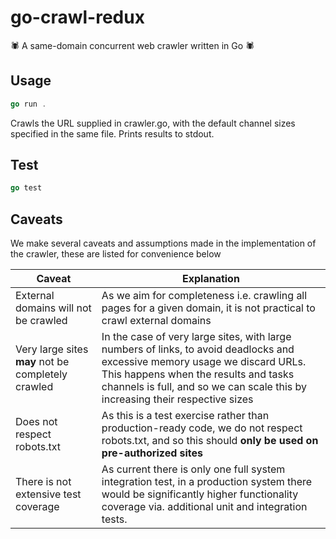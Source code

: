 # go-crawl-redux
🕷️ A same-domain concurrent web crawler written in Go 🕷️

## Usage
```go
go run .
```
Crawls the URL supplied in crawler.go, with the default channel sizes specified in the same file. Prints results to stdout.

## Test
```go
go test
```

## Caveats

We make several caveats and assumptions made in the implementation of the crawler, these are listed for convenience below

| Caveat | Explanation |
| ---------- | ----------- |
| External domains will not be crawled | As we aim for completeness i.e. crawling all pages for a given domain, it is not practical to crawl external domains
| Very large sites **may** not be completely crawled | In the case of very large sites, with large numbers of links, to avoid deadlocks and excessive memory usage we discard URLs. This happens when the results and tasks channels is full, and so we can scale this by increasing their respective sizes
| Does not respect robots.txt | As this is a test exercise rather than production-ready code, we do not respect robots.txt, and so this should **only be used on pre-authorized sites** |
| There is not extensive test coverage | As current there is only one full system integration test, in a production system there would be significantly higher functionality coverage via. additional unit and integration tests.
